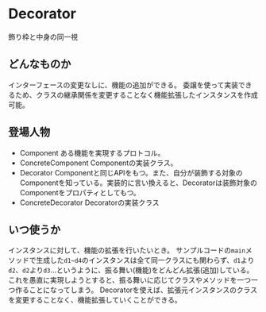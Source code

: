 #  Decorator
飾り枠と中身の同一視

## どんなものか
インターフェースの変更なしに、機能の追加ができる。
委譲を使って実装できるため、クラスの継承関係を変更することなく機能拡張したインスタンスを作成可能。

## 登場人物
- Component
ある機能を実現するプロトコル。
- ConcreteComponent
Componentの実装クラス。
- Decorator
Componentと同じAPIをもつ。また、自分が装飾する対象のComponentを知っている。実装的に言い換えると、Decoratorは装飾対象のComponentをプロパティとしてもつ。
- ConcreteDecorator
Decoratorの実装クラス

## いつ使うか
インスタンスに対して、機能の拡張を行いたいとき。
サンプルコードの`main`メソッドで生成した`d1~d4`のインスタンスは全て同一クラスにも関わらず、`d1`より`d2`、`d2`より`d3`...というように、振る舞い(機能)をどんどん拡張(追加)している。
これを愚直に実現しようとすると、振る舞いに応じてクラスやメソッドを一つ一つ作ることになってしまう。
Decoratorを使えば、拡張元インスタンスのクラスを変更することなく、機能拡張していくことができる。
